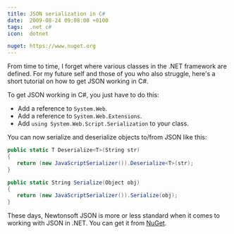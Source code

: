 ```yaml
---
title: JSON serialization in C#
date:  2009-08-24 09:08:00 +0100
tags:  .net c#
icon:  dotnet

nuget: https://www.nuget.org
---
```


From time to time, I forget where various classes in the .NET framework are defined.
For my future self and those of you who also struggle, here's a short tutorial on
how to get JSON working in C#.

To get JSON working in C#, you just have to do this:

* Add a reference to `System.Web`.
* Add a reference to `System.Web.Extensions`.
* Add `using System.Web.Script.Serialization` to your class.

You can now serialize and deserialize objects to/from JSON like this:

```csharp
public static T Deserialize<T>(String str)
{
   return (new JavaScriptSerializer()).Deserialize<T>(str);
}

public static String Serialize(Object obj)
{
   return (new JavaScriptSerializer()).Serialize(obj);
}
```

These days, Newtonsoft JSON is more or less standard when it comes to working with
JSON in .NET. You can get it from [NuGet]({{page.nuget}}).